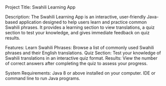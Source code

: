 Project Title:
Swahili Learning App

Description:
The Swahili Learning App is an interactive, user-friendly Java-based application designed to help users learn and practice common Swahili phrases.
It provides a learning section to view translations, a quiz section to test your knowledge, and gives immediate feedback on quiz results.

Features:
Learn Swahili Phrases: Browse a list of commonly used Swahili phrases and their English translations.
Quiz Section: Test your knowledge of Swahili translations in an interactive quiz format.
Results: View the number of correct answers after completing the quiz to assess your progress.

System Requirements:
Java 8 or above installed on your computer.
IDE or command line to run Java programs.
